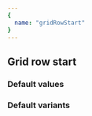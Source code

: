 ```yaml
---
{
  name: "gridRowStart"
}
---
```


## Grid row start

### Default values
<!-- defaults.values.start -->

<!-- defaults.values.end -->


### Default variants
<!-- defaults.variants.start -->

<!-- defaults.variants.end -->
